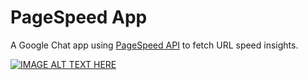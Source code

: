 # PageSpeed App

A Google Chat app using [PageSpeed API](https://developers.google.com/speed/docs/insights/v5/get-started)
to fetch URL speed insights.

[![IMAGE ALT TEXT HERE](https://img.youtube.com/vi/nmn-AJNH8jI/0.jpg)](https://www.youtube.com/watch?v=nmn-AJNH8jI)
